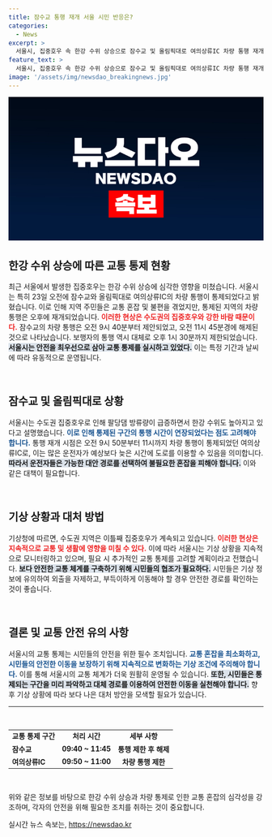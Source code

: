 ```yaml
---
title: 잠수교 통행 재개 서울 시민 반응은?
categories:
  - News
excerpt: >
  서울시, 집중호우 속 한강 수위 상승으로 잠수교 및 올림픽대로 여의상류IC 차량 통행 재개! 수도권 집중호우로 인한 교통 통제 상황이 해제된 지금, 안전한 귀경길을 준비하세요!
feature_text: >
  서울시, 집중호우 속 한강 수위 상승으로 잠수교 및 올림픽대로 여의상류IC 차량 통행 재개! 수도권 집중호우로 인한 교통 통제 상황이 해제된 지금, 안전한 귀경길을 준비하세요!
image: '/assets/img/newsdao_breakingnews.jpg'
---
```


<p><img src="/assets/img/newsdao_breakingnews.jpg" alt="cryptoinkorea 속보" /></p>

<h2 data-ke-size="size26">한강 수위 상승에 따른 교통 통제 현황</h2>

<p data-ke-size="size16">최근 서울에서 발생한 집중호우는 한강 수위 상승에 심각한 영향을 미쳤습니다. 서울시는 특히 23일 오전에 잠수교와 올림픽대로 여의상류IC의 차량 통행이 통제되었다고 밝혔습니다. 이로 인해 지역 주민들은 교통 혼잡 및 불편을 겪었지만, 통제된 지역의 차량 통행은 오후에 재개되었습니다. <b><span style="color: #ee2323;">이러한 현상은 수도권의 집중호우와 강한 바람 때문이다.</span></b> 잠수교의 차량 통행은 오전 9시 40분부터 제안되었고, 오전 11시 45분경에 해제된 것으로 나타났습니다. 보행자의 통행 역시 대체로 오후 1시 30분까지 제한되었습니다. <b><span style="background-color: #21538527;">서울시는 안전을 최우선으로 삼아 교통 통제를 실시하고 있었다.</span></b> 이는 특정 기간과 날씨에 따라 유동적으로 운영됩니다.</p>

<p data-ke-size="size16">&nbsp;</p>

<h2 data-ke-size="size26">잠수교 및 올림픽대로 상황</h2>

<p data-ke-size="size16">서울시는 수도권 집중호우로 인해 팔당댐 방류량이 급증하면서 한강 수위도 높아지고 있다고 설명했습니다. <b><span style="color: #1a5490;">이로 인해 통제된 구간의 통행 시간이 연장되었다는 점도 고려해야 합니다.</span></b> 통행 재개 시점은 오전 9시 50분부터 11시까지 차량 통행이 통제되었던 여의상류IC로, 이는 많은 운전자가 예상보다 늦은 시간에 도로를 이용할 수 있음을 의미합니다. <b><span style="background-color: #21538527;">따라서 운전자들은 가능한 대안 경로를 선택하여 불필요한 혼잡을 피해야 합니다.</span></b> 이와 같은 대책이 필요합니다.</p>

<p data-ke-size="size16">&nbsp;</p>

<h2 data-ke-size="size26">기상 상황과 대처 방법</h2>

<p data-ke-size="size16">기상청에 따르면, 수도권 지역은 이틀째 집중호우가 계속되고 있습니다. <b><span style="color: #ee2323;">이러한 현상은 지속적으로 교통 및 생활에 영향을 미칠 수 있다.</span></b> 이에 따라 서울시는 기상 상황을 지속적으로 모니터링하고 있으며, 필요 시 추가적인 교통 통제를 고려할 계획이라고 전했습니다. <b><span style="background-color: #21538527;">보다 안전한 교통 체계를 구축하기 위해 시민들의 협조가 필요하다.</span></b> 시민들은 기상 정보에 유의하여 외출을 자제하고, 부득이하게 이동해야 할 경우 안전한 경로를 확인하는 것이 좋습니다.</p>

<p data-ke-size="size16">&nbsp;</p>

<h2 data-ke-size="size26">결론 및 교통 안전 유의 사항</h2>

<p data-ke-size="size16">서울시의 교통 통제는 시민들의 안전을 위한 필수 조치입니다. <b><span style="color: #1a5490;">교통 혼잡을 최소화하고, 시민들의 안전한 이동을 보장하기 위해 지속적으로 변화하는 기상 조건에 주의해야 합니다.</span></b> 이를 통해 서울시의 교통 체계가 더욱 원활히 운영될 수 있습니다. <b><span style="background-color: #21538527;">또한, 시민들은 통제되는 구간을 미리 파악하고 대체 경로를 이용하여 안전한 이동을 실천해야 합니다.</span></b> 향후 기상 상황에 따라 보다 나은 대처 방안을 모색할 필요가 있습니다.</p> 

<hr>

<p data-ke-size="size16">&nbsp;</p>

<table style="width: 100%;">
    <tbody>
        <tr>
            <td><b>교통 통제 구간</b></td>
            <td style="text-align: center; height: 17px;"><b>처리 시간</b></td>
            <td style="text-align: center; height: 17px;"><b>세부 사항</b></td>
        </tr>
        <tr>
            <td><b>잠수교</b></td>
            <td style="text-align: center; height: 17px;"><b>09:40 ~ 11:45</b></td>
            <td style="text-align: center; height: 17px;"><b>통행 제한 후 해제</b></td>
        </tr>
        <tr>
            <td><b>여의상류IC</b></td>
            <td style="text-align: center; height: 17px;"><b>09:50 ~ 11:00</b></td>
            <td style="text-align: center; height: 17px;"><b>차량 통행 제한</b></td>
        </tr>
    </tbody>
</table> 

<p data-ke-size="size16">&nbsp;</p> 

<p data-ke-size="size16">위와 같은 정보를 바탕으로 한강 수위 상승과 차량 통제로 인한 교통 혼잡의 심각성을 강조하며, 각자의 안전을 위해 필요한 조치를 취하는 것이 중요합니다. </p>
실시간 뉴스 속보는, <a href="https://newsdao.kr" rel="dofollow">https://newsdao.kr</a>


